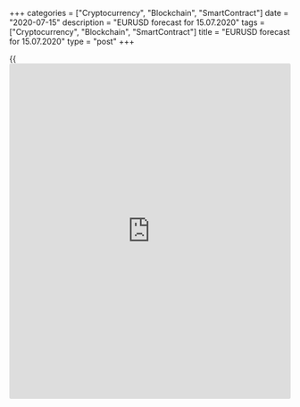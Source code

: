 +++
categories = ["Cryptocurrency", "Blockchain", "SmartContract"]
date = "2020-07-15"
description = "EURUSD forecast for 15.07.2020"
tags = ["Cryptocurrency", "Blockchain", "SmartContract"]
title = "EURUSD forecast for 15.07.2020"
type = "post"
+++

{{<iframe id="large-banner" src="https://www.bounty.group/#slide=28.0" width="100%" height="600" scrolling="no" style="border: 0px solid rgb(216, 221, 230); border-radius: 3px;">}}

July 15, 2020

July 15, 2020

EUR/USD forecast: Euro wants to go upDmitri Demidenko

## Fundamental Euro forecast for today

### EUR/USD bulls pin their hopes on China’s GDP report, the ECB
meeting, and the EU summit

When the market is full of optimists, it ignores bad [news](https://www.letsplayfx.com/blog/forex-news-website/) and lively
reacts to the good [news](https://www.letsplayfx.com/blog/forex-news-website/). It doesn’t matter that during the test of the
COVID-19 vaccine, side effects were observed; what matters is that all
the people participating in the experiment produced antibodies. It
doesn’t matter that corporate reporting by JP Morgan and Citigroup for
the second quarter was gloomy, as the actual data exceeded the
forecasts. It doesn’t matter that some FOMC members suggest strong
uncertainty around the US economic recovery when some US central bankers
still believe in the V-shaped recovery trend. When the glass is half-
full, the [S&P 500][1] and the [EUR/USD][2] can well continue the rally.

St. Louis Fed President James Bullard says the US economy adapts to the
coronavirus, and there is still hope for a quick rebound. A strong jobs
report for May and June supports the idea that the US GDP reached its
bottom in April, and the forecast for the second quarter has been too
grim. Federal Reserve Governor Lael Brainard says one of the main
reasons for the improvement in the US employment data is the fiscal
stimulus, some of whose programs are coming to an end. Even if the rate
of the spread of COVID-19 slows down, the economy “is likely to face
headwinds,” she warns, which may result in a double-dip recession.

Brainard’s pessimistic tone hasn’t caused much stress in the financial
markets. The liquidity volumes poured by the Fed and other world’s
central banks are too big, so the stock indexes won’t stop growing.

### Dynamics of money supply and  MSCI World Total Return



 ![LiteForex: EURUSD forecast for 15.07.2020][3]

 _Source: Nordea Markets._

The stimulus sizes are so huge that the [S&P 500][1] just can’t fall too
deep. Besides, the euro has its own growth drivers, so the [EUR/USD][2]
is steadily growing. The price has tested the resistance at 1.14, and
the euro bulls are expecting more good [news](https://www.letsplayfx.com/blog/forex-news-website/) provided by the Chinese GDP
report, the ECB meeting and the EU summit to drive the price higher.

The markets are going back to the norm and start to feature a correct
response to the [news](https://www.letsplayfx.com/blog/forex-news-website/). They are rising when the actual data exceed the
forecasts and vice versa. With this regard, the pessimistic forecasts
suggesting a 45% drop in corporate profits in the second quarter are
more likely to support the[ S&P 500][1] than to send it down, which has
been proven by the reaction of the stock index to the release of the
reports by JP Morgan and Citigroup. The[ S&P 500][1] should also be
supported if the Chinese domestic data are positive. The forecasts for
China’s GDP, industrial production, retail sales, and investments are
not very strong. It is expected that China’s economy hasn’t yet returned
to the pre-crisis levels. What if it isn’t so?

### Dynamics of China’s economic indicators



![LiteForex: EURUSD forecast for 15.07.2020][4]

 _Source: Bloomberg_

The ECB doesn’t consider further interest rate cuts. Furthermore, it is
willing to gradually reduce the volumes of the liquidity poured in the
markets, following the example of other central banks. It will be a
positive factor for the euro. Another growth driver will appear if the
EU governments adopt the French-German fiscal stimulus plan at the EU
summit. The [EUR/USD][2] has been consolidating in the range of
1.11-1.14 for too long, it is time to go up. If the price retests the
resistance at 1.14, the bulls will go ahead. If, of course, everything
goes on as expected.

* * *

P.S. Did you like my article? Share it in social networks: it will be
the best “thank you" :)

Ask me questions and comment below. I’ll be glad to answer your
questions and give necessary explanations.

 **Useful links:**

  * I recommend trying to trade with a reliable broker [here][5]. The system allows you to trade by yourself or copy successful traders from all across the globe.
  * Use my promo-code BLOG for getting deposit bonus 50% on LiteForex platform. Just enter this code in the appropriate field while [depositing][6] your trading account.
  * Telegram channel with high-quality analytics, Forex reviews, training articles, and other useful things for traders <t.me/liteforex>

## Price chart of EURUSD in real time mode

![EUR/USD forecast: Euro wants to go up][7]

The content of this article reflects the author’s opinion and does not
necessarily reflect the official position of LiteForex. The material
published on this page is provided for informational purposes only and
should not be considered as the provision of investment advice for the
purposes of Directive 2004/39/EC.

Rate this article:

{{value}}

( {{count}} {{title}} )

   1. my.liteforex.com/trading/chart?symbol=SPX
   2. my.liteforex.com/trading/chart?symbol=EURUSD&returnUrl=true
   3. cdn.liteforex.com/cache/uploads/blog_post/eurusd/msci-money-15-07-20.jpg?w=30&s=5078567205a6da58dac35bcff972c35b
   4. cdn.liteforex.com/cache/uploads/blog_post/eurusd/china-forecast-15-07-20.jpg?w=30&s=7bd53432df0f0576959742e075ecddf4
   5. my.liteforex.com/?category=analysts-opinions&slug=eurusd-forecast-euro-wants-to-go-up&openPopup=%2Fregistration%2Fpopup&utm_source=blog&utm_medium=article&utm_campaign=bonus
   6. my.liteforex.com/deposit/?category=analysts-opinions&slug=eurusd-forecast-euro-wants-to-go-up&promo_code=BLOG&utm_source=blog&utm_medium=article&utm_campaign=bonus
   7. cdn.liteforex.com/cache/uploads/blog_post/eurusd/liteforex-blog-eurusd-15-07-20.jpg?q=75&w=1000&s=9b6a8cb52d83766b87ce04aedba727f9